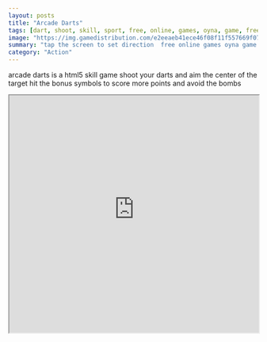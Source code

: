```yaml
---
layout: posts
title: "Arcade Darts"
tags: [dart, shoot, skill, sport, free, online, games, oyna, game, free, games, play, play, games]
image: "https://img.gamedistribution.com/e2eeaeb41ece46f08f11f557669f0760-512x340.jpeg"
summary: "tap the screen to set direction  free online games oyna game free games play play games"
category: "Action"
---
```


arcade darts is a html5 skill game shoot your darts and aim the center of the target hit the bonus symbols to score more points and avoid the bombs

<iframe width="100%" height="480px;" src="https://html5.gamedistribution.com/e2eeaeb41ece46f08f11f557669f0760/"></iframe>
